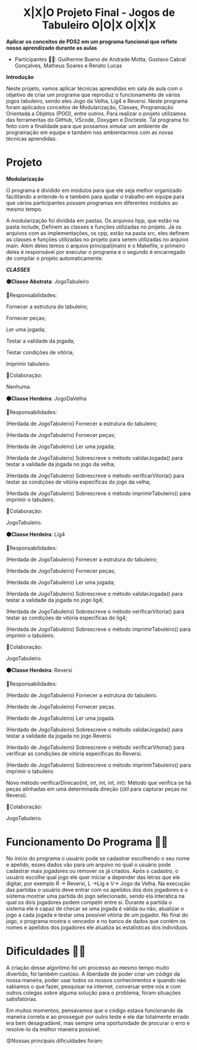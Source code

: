 <h1 align="center">                                                       X|X|O
                    Projeto Final - Jogos de Tabuleiro O|O|X
                                                       O|X|X          </h1>

**Aplicar os conceitos de PDS2 em um programa funcional que reflete nosso aprendizado durante as aulas**

- Participantes 🧑‍💻: Guilherme Bueno de Andrade Motta,  Gustavo Cabral Gonçalves, Matheus Soares e Renato Lucas

**Introdução**

Neste projeto, vamos aplicar técnicas aprendidas em sala de aula com o objetivo de criar um programa que reproduz o funcionamento de vários jogos tabuleiro, sendo eles Jogo da Velha, Lig4 e Reversi. Neste programa foram aplicados conceitos de Modularização, Classes, Programação Orientada a Objetos (POO), entre outros. Para realizar o projeto utilizamos das ferramentas do GitHub, VScode, Doxygen e Docteste. Tal programa foi feito com a finalidade para que possamos simular um ambiente de programação em equipe e também nos ambientarmos com as novas técnicas aprendidas.

# Projeto

**Modularização**

O programa é dividido em módulos para que ele seja melhor organizado fácilitando a entende-lo e também para ajudar o trabalho em equipe para que vários participantes possam programas em diferentes módulos ao mesmo tempo. 

A modularização foi dividida em pastas. Os arquivos hpp, que estão na pasta include, Definem as classes e funções utilizadas no projeto. Já os arquivos com as implementações, os cpp, estão na pasta src, eles definem as classes e funções utilizadas no projeto para serem utilizadas no arquivo main. Além deles temos o arquivo principal(main) e o Makefile, o primeiro deles é responsável por executar o programa e o segundo é encarregado de compilar o projeto automaticamente.

***CLASSES***

**🟣Classe Abstrata**: JogoTabuleiro 

🧐Responsabilidades: 

Fornecer a estrutura do tabuleiro; 

Fornecer peças;

Ler uma jogada; 

Testar a validade da jogada; 

Testar condições de vitória; 

Imprimir tabuleiro.

🤝Colaboração:

Nenhuma.  


**🟠Classe Herdeira**: JogoDaVelha

🧐Responsabilidades:

(Herdada de JogoTabuleiro) Fornecer a estrutura do tabuleiro; 

(Herdada de JogoTabuleiro) Fornecer peças; 

(Herdada de JogoTabuleiro) Ler uma jogada; 

(Herdada de JogoTabuleiro) Sobrescreve o método validarJogada() para testar a validade da jogada no jogo da velha; 

(Herdada de JogoTabuleiro) Sobrescreve o método verificarVitoria() para testar as condições de vitória específicas do jogo da velha; 

(Herdada de JogoTabuleiro) Sobrescreve o método imprimirTabuleiro() para imprimir o tabuleiro. 

🤝Colaboração: 

JogoTabuleiro.


**🟠Classe Herdeira**: Lig4

🧐Responsabilidades:

(Herdada de JogoTabuleiro) Fornecer a estrutura do tabuleiro; 

(Herdada de JogoTabuleiro) Fornecer peças; 

(Herdada de JogoTabuleiro) Ler uma jogada; 

(Herdada de JogoTabuleiro) Sobrescreve o método validarJogada() para testar a validade da jogada no jogo lig4; 

(Herdada de JogoTabuleiro) Sobrescreve o método verificarVitoria() para testar as condições de vitória específicas do lig4; 

(Herdada de JogoTabuleiro) Sobrescreve o método imprimirTabuleiro() para imprimir o tabuleiro. 

🤝Colaboração: 

JogoTabuleiro.


**🟠Classe Herdeira**: Reversi

🧐Responsabilidades:

(Herdado de JogoTabuleiro) Fornecer a estrutura do tabuleiro.

(Herdado de JogoTabuleiro) Fornecer peças.

(Herdado de JogoTabuleiro) Ler uma jogada.

(Herdado de JogoTabuleiro) Sobrescreve o método validarJogada() para testar a validade da jogada no jogo Reversi.

(Herdado de JogoTabuleiro) Sobrescreve o método verificarVitoria() para verificar as condições de vitória específicas do Reversi.

(Herdado de JogoTabuleiro) Sobrescreve o método imprimirTabuleiro() para imprimir o tabuleiro

Novo método verificarDirecao(int, int, int, int, int): Método que verifica se há peças alinhadas em uma determinada direção (útil para capturar peças no Reversi).

🤝Colaboração: 

JogoTabuleiro.


# Funcionamento Do Programa 🧑‍💻

No início do programa o usuário pode se cadastrar escolhendo o seu nome e apelido, esses dados vão para um arquivo no qual o usuário pode cadastrar mais jogadores ou remover os já criados. Após o cadastro, o usuário escolhe qual jogo ele quer iniciar a depender das letras que ele digitar, por exemplo R -> Reversi, L ->Lig e V-> Jogo da Velha. Na execução das partidas o usuário deve entrar com os apelidos dos dois jogadores e o sistema mostrar uma partida do jogo selecionado, sendo ela interatica na qual os dois jogadores podem competir entre si. Durante a partida o sistema ele é capaz de checar se uma jogada é válida ou não, atualizar o jogo a cada jogada e testar uma possível vitória de um jogador. No final do jogo, o programa mostra o vencedor e no banco de dados que contém os nomes e apelidos dos jogadores ele atualiza as estatísticas dos indivíduos.



# Dificuldades 😮‍💨

 A criação desse algoritmo foi um processo ao mesmo tempo muito divertido, foi também
 custoso. A liberdade de poder criar um código da nossa maneira, poder usar todos
 os nossos conhecimentos e quando não sabiamos o que fazer, pesquisar na internet,
 conversar entre nós e com outros colegas sobre alguma solução para o problema, foram
 situações satisfatórias.

 Em muitos momentos, pensavamos que o código estava funcionando da maneira
 correta e ao prosseguir por outro teste e ele dar totalmente errado era bem
 desagradável, mas sempre uma oportunidade de procurar o erro e resolve-lo da
 melhor maneira possível.

 😡Nossas principais dificuldades foram:

